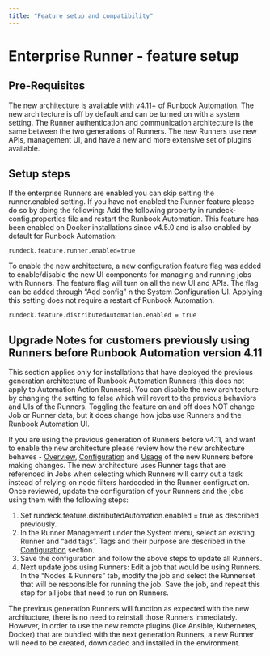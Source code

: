 ```yaml
---
title: "Feature setup and compatibility"
---
```


# Enterprise Runner - feature setup

## Pre-Requisites

The new architecture is available with v4.11+ of Runbook Automation. The new architecture is off by default and can be turned on with a system setting. The Runner authentication and communication architecture is the same between the two generations of Runners. The new Runners use new APIs, management UI, and have a new and more extensive set of plugins available. 

## Setup steps

If the enterprise Runners are enabled you can skip setting the runner.enabled setting. If you have not enabled the Runner feature please do so by doing the following: Add the following property in rundeck-config.properties file and restart the Runbook Automation. This feature has been enabled on Docker installations since v4.5.0 and is also enabled by default for Runbook Automation:

`rundeck.feature.runner.enabled=true`

To enable the new architecture, a new configuration feature flag was added to enable/disable the new UI components for managing and running jobs with Runners. The feature flag will turn on all the new UI and APIs. The flag can be added through  “Add config” n the System Configuration UI. Applying this setting does not require a restart of Runbook Automation.

`rundeck.feature.distributedAutomation.enabled = true`


## Upgrade Notes for customers previously using Runners before Runbook Automation version 4.11

This section applies only for installations that have deployed the previous generation architecture of Runbook Automation Runners (this does not apply to Automation Action Runners). You can disable the new architecture by changing the setting to false which will revert to the previous behaviors and UIs of the Runners. Toggling the feature on and off does NOT change Job or Runner data, but it does change how jobs use Runners and the Runbook Automation UI.

If you are using the previous generation of Runners before v4.11, and want to enable the new architecture please review how the new architecture behaves - [Overview](/administration/runner/runner-intro.html), [Configuration](/administration/runner/runner-config.html) and [Usage](/administration/runner/runner-using.html) of the new Runners before making changes. The new architecture uses Runner tags that are referenced in Jobs when selecting which Runners will carry out a task instead of relying on node filters hardcoded in the Runner configruation. Once reviewed, update the configuration of your Runners and the jobs using them with the following steps:

1. Set rundeck.feature.distributedAutomation.enabled = true as described previously.
1. In the Runner Management under the System menu, select an existing Runner and “add tags”. Tags and their purpose are described in the [Configuration](/administration/runner/runner-config.html) section.
1. Save the configuration and follow the above steps to update all Runners.
1. Next update jobs using Runners: Edit a job that would be using Runners. In the “Nodes & Runners” tab, modify the job and select the Runnerset that will be responsible for running the job. Save the job, and repeat this step for all jobs that need to run on Runners.

The previous generation Runners will function as expected with the new architucture, there is no need to reinstall those Runners immediately. However, in order to use the new remote plugins (like Ansible, Kubernetes, Docker) that are bundled with the next generation Runners, a new Runner will need to be created, downloaded and installed in the environment.
